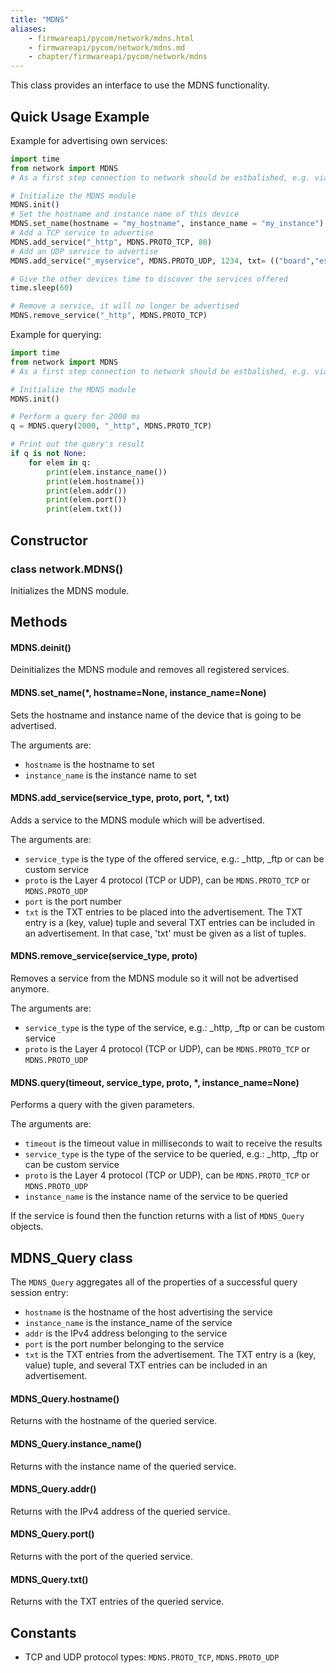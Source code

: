 ```yaml
---
title: "MDNS"
aliases:
    - firmwareapi/pycom/network/mdns.html
    - firmwareapi/pycom/network/mdns.md
    - chapter/firmwareapi/pycom/network/mdns
---
```

This class provides an interface to use the MDNS functionality.

## Quick Usage Example

Example for advertising own services:

```python
import time
from network import MDNS
# As a first step connection to network should be estbalished, e.g. via WLAN

# Initialize the MDNS module
MDNS.init()
# Set the hostname and instance name of this device
MDNS.set_name(hostname = "my_hostname", instance_name = "my_instance")
# Add a TCP service to advertise
MDNS.add_service("_http", MDNS.PROTO_TCP, 80)
# Add an UDP service to advertise
MDNS.add_service("_myservice", MDNS.PROTO_UDP, 1234, txt= (("board","esp32"),("u","user"),("p","password")))

# Give the other devices time to discover the services offered
time.sleep(60)

# Remove a service, it will no longer be advertised
MDNS.remove_service("_http", MDNS.PROTO_TCP)

```

Example for querying:

```python
import time
from network import MDNS
# As a first step connection to network should be estbalished, e.g. via WLAN

# Initialize the MDNS module
MDNS.init()

# Perform a query for 2000 ms
q = MDNS.query(2000, "_http", MDNS.PROTO_TCP)

# Print out the query's result
if q is not None:
    for elem in q:
        print(elem.instance_name())
        print(elem.hostname())
        print(elem.addr())
        print(elem.port())
        print(elem.txt())

```

## Constructor

### class network.MDNS()

Initializes the MDNS module.

## Methods

#### MDNS.deinit()

Deinitializes the MDNS module and removes all registered services.

#### MDNS.set_name(\*, hostname=None, instance_name=None)

Sets the hostname and instance name of the device that is going to be advertised.

The arguments are:

* `hostname` is the hostname to set
* `instance_name` is the instance name to set

#### MDNS.add_service(service_type, proto, port, \*, txt)

Adds a service to the MDNS module which will be advertised.

The arguments are:

* `service_type` is the type of the offered service, e.g.: _http, _ftp or can be custom service
* `proto` is the Layer 4 protocol (TCP or UDP), can be `MDNS.PROTO_TCP` or `MDNS.PROTO_UDP`
* `port` is the port number
* `txt` is the TXT entries to be placed into the advertisement. The TXT entry is a (key, value) tuple and several TXT entries can be included in an advertisement. In that case, 'txt' must be given as a list of tuples.

#### MDNS.remove_service(service_type, proto)

Removes a service from the MDNS module so it will not be advertised anymore.

The arguments are:

* `service_type` is the type of the service, e.g.: _http, _ftp or can be custom service
* `proto` is the Layer 4 protocol (TCP or UDP), can be `MDNS.PROTO_TCP` or `MDNS.PROTO_UDP`

#### MDNS.query(timeout, service_type, proto, \*, instance_name=None)

Performs a query with the given parameters.

The arguments are:

* `timeout` is the timeout value in milliseconds to wait to receive the results
* `service_type` is the type of the service to be queried, e.g.: _http, _ftp or can be custom service
* `proto` is the Layer 4 protocol (TCP or UDP), can be `MDNS.PROTO_TCP` or `MDNS.PROTO_UDP`
* `instance_name` is the instance name of the service to be queried

If the service is found then the function returns with a list of `MDNS_Query` objects.

## MDNS_Query class

The `MDNS_Query` aggregates all of the properties of a successful query session entry:
* `hostname` is the hostname of the host advertising the service
* `instance_name` is the instance_name of the service
* `addr` is the IPv4 address belonging to the service
* `port` is the port number belonging to the service
* `txt` is the TXT entries from the advertisement. The TXT entry is a (key, value) tuple, and several TXT entries can be included in an advertisement.

#### MDNS_Query.hostname()

Returns with the hostname of the queried service.

#### MDNS_Query.instance_name()

Returns with the instance name of the queried service.

#### MDNS_Query.addr()

Returns with the IPv4 address of the queried service.

#### MDNS_Query.port()

Returns with the port of the queried service.

#### MDNS_Query.txt()

Returns with the TXT entries of the queried service.

## Constants

* TCP and UDP protocol types: `MDNS.PROTO_TCP`, `MDNS.PROTO_UDP`


